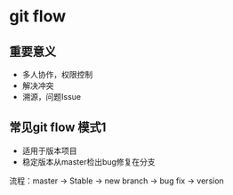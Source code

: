 # git flow

## 重要意义

- 多人协作，权限控制
- 解决冲突
- 溯源，问题Issue

## 常见git flow 模式1

- 适用于版本项目
- 稳定版本从master检出bug修复在分支

流程：master -> Stable -> new branch -> bug fix -> version
